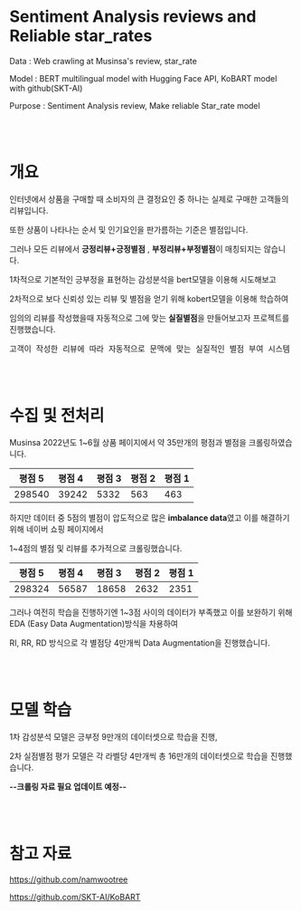 # Sentiment Analysis reviews and Reliable star_rates

Data : Web crawling at Musinsa's review, star_rate

Model : BERT multilingual model with Hugging Face API, KoBART model with github(SKT-AI)

Purpose : Sentiment Analysis review, Make reliable Star_rate model

<br><br>



# 개요

인터넷에서 상품을 구매할 때 소비자의 큰 결정요인 중 하나는 실제로 구매한 고객들의 리뷰입니다.

또한 상품이 나타나는 순서 및 인기요인을 판가름하는 기준은 별점입니다.

그러나 모든 리뷰에서 **긍정리뷰+긍정별점** , **부정리뷰+부정별점**이 매칭되지는 않습니다.

1차적으로 기본적인 긍부정을 표현하는 감성분석을 bert모델을 이용해 시도해보고

2차적으로 보다 신뢰성 있는 리뷰 및 별점을 얻기 위해 kobert모델을 이용해 학습하여

임의의 리뷰를 작성했을때 자동적으로 그에 맞는 **실질별점**을 만들어보고자 프로젝트를 진행했습니다.

<pre>
고객이 작성한 리뷰에 따라 자동적으로 문맥에 맞는 실질적인 별점 부여 시스템 구축
</pre>

<br><br>

# 수집 및 전처리

Musinsa 2022년도 1~6월 상품 페이지에서 약 35만개의 평점과 별점을 크롤링하였습니다.

|평점 5|평점 4|평점 3|평점 2|평점 1|
|---|:---|:---|:---|:---|
|298540|39242|5332|563|463|


하지만 데이터 중 5점의 별점이 압도적으로 많은 **imbalance data**였고 이를 해결하기 위해 네이버 쇼핑 페이지에서

1~4점의 별점 및 리뷰를 추가적으로 크롤링했습니다.


|평점 5|평점 4|평점 3|평점 2|평점 1|
|---|:---|:---|:---|:---|
|298324|56587|18658|2632|2351|

그러나 여전히 학습을 진행하기엔 1~3점 사이의 데이터가 부족했고 이를 보완하기 위해 EDA (Easy Data Augmentation)방식을 차용하여

RI, RR, RD 방식으로 각 별점당 4만개씩 Data Augmentation을 진행했습니다.

<br><br>

# 모델 학습

1차 감성분석 모델은 긍부정 9만개의 데이터셋으로 학습을 진행,

2차 실점별점 평가 모델은 각 라벨당 4만개씩 총 16만개의 데이터셋으로 학습을 진행했습니다.

**--크롤링 자료 필요 업데이트 예정--**


<br><br>


# 참고 자료

https://github.com/namwootree

https://github.com/SKT-AI/KoBART    


